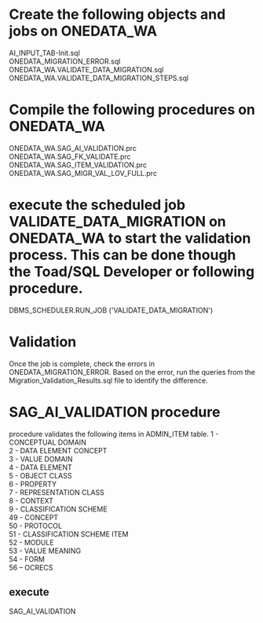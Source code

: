 # Create the following objects and jobs on ONEDATA_WA
AI_INPUT_TAB-Init.sql  
ONEDATA_MIGRATION_ERROR.sql  
ONEDATA_WA.VALIDATE_DATA_MIGRATION.sql  
ONEDATA_WA.VALIDATE_DATA_MIGRATION_STEPS.sql  

# Compile the following procedures on ONEDATA_WA
ONEDATA_WA.SAG_AI_VALIDATION.prc  
ONEDATA_WA.SAG_FK_VALIDATE.prc  
ONEDATA_WA.SAG_ITEM_VALIDATION.prc  
ONEDATA_WA.SAG_MIGR_VAL_LOV_FULL.prc  

# execute the scheduled job VALIDATE_DATA_MIGRATION on ONEDATA_WA to start the validation process. This can be done though the Toad/SQL Developer or following procedure.
DBMS_SCHEDULER.RUN_JOB ('VALIDATE_DATA_MIGRATION')  

# Validation
Once the job is complete, check the errors in ONEDATA_MIGRATION_ERROR.
Based on the error, run the queries from the Migration_Validation_Results.sql file to identify the difference.  

# SAG_AI_VALIDATION procedure
procedure validates the following items in ADMIN_ITEM table.
 1 - CONCEPTUAL DOMAIN  
 2 - DATA ELEMENT CONCEPT  
 3 - VALUE DOMAIN  
 4 - DATA ELEMENT  
 5 - OBJECT CLASS  
 6 - PROPERTY  
 7 - REPRESENTATION CLASS  
 8 - CONTEXT  
 9 - CLASSIFICATION SCHEME  
 49 - CONCEPT  
 50 - PROTOCOL  
 51 - CLASSIFICATION SCHEME ITEM  
 52 - MODULE  
 53 - VALUE MEANING  
 54 - FORM  
 56 – OCRECS  
 ## execute 
SAG_AI_VALIDATION  

